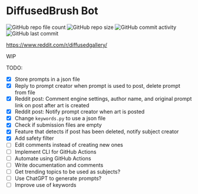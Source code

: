 # DiffusedBrush Bot

![GitHub repo file count](https://img.shields.io/github/directory-file-count/anthonytoyco/diffusedbrush-bot)
![GitHub repo size](https://img.shields.io/github/repo-size/anthonytoyco/diffusedbrush-bot)
![GitHub commit activity](https://img.shields.io/github/commit-activity/w/anthonytoyco/diffusedbrush-bot)
![GitHub last commit](https://img.shields.io/github/last-commit/anthonytoyco/diffusedbrush-bot)

https://www.reddit.com/r/diffusedgallery/

WIP

TODO:

- [x] Store prompts in a json file
- [x] Reply to prompt creator when prompt is used to post, delete prompt from file
- [x] Reddit post: Comment engine settings, author name, and original prompt link on post after art is created
- [x] Reddit post: Notify prompt creator when art is posted
- [x] Change `keywords.py` to use a json file
- [x] Check if submission files are empty
- [x] Feature that detects if post has been deleted, notify subject creator
- [x] Add safety filter
- [ ] Edit comments instead of creating new ones
- [ ] Implement CLI for GitHub Actions
- [ ] Automate using GitHub Actions
- [ ] Write documentation and comments
- [ ] Get trending topics to be used as subjects?
- [ ] Use ChatGPT to generate prompts?
- [ ] Improve use of keywords
